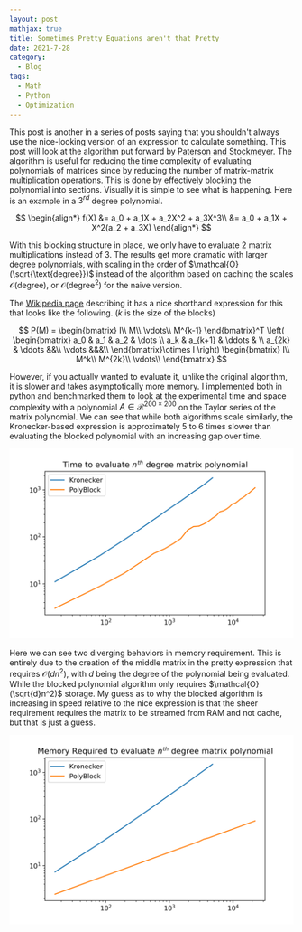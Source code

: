 ```yaml
---
layout: post
mathjax: true
title: Sometimes Pretty Equations aren't that Pretty
date: 2021-7-28
category:
  - Blog
tags:
  - Math
  - Python
  - Optimization
---
```



This post is another in a series of posts saying that you shouldn't always use the nice-looking version of an expression to calculate something. This post will look at the algorithm put forward by [Paterson and Stockmeyer](https://epubs.siam.org/doi/pdf/10.1137/0202007). The algorithm is useful for reducing the time complexity of evaluating polynomials of matrices since by reducing the number of matrix-matrix multiplication operations. This is done by effectively blocking the polynomial into sections. Visually it is simple to see what is happening. Here is an example in a $3^{rd}$ degree polynomial.

$$
\begin{align*}
f(X) &= a_0 + a_1X + a_2X^2 + a_3X^3\\
&= a_0 + a_1X + X^2(a_2 + a_3X)
\end{align*}
$$

With this blocking structure in place, we only have to evaluate 2 matrix multiplications instead of 3. The results get more dramatic with larger degree polynomials, with scaling in the order of $\mathcal{O}(\sqrt{\text{degree}})$ instead of the algorithm based on caching the scales $\mathcal{O}(\text{degree})$, or $\mathcal{O}(\text{degree}^2)$ for the naive version.

The [Wikipedia page](https://en.wikipedia.org/wiki/Polynomial_evaluation) describing it has a nice shorthand expression for this that looks like the following. ($k$ is the size of the blocks)

$$
P(M) = \begin{bmatrix}
I\\
M\\
\vdots\\
M^{k-1}
\end{bmatrix}^T
\left(
\begin{bmatrix}
a_0 & a_1 & a_2 & \dots \\
a_k & a_{k+1} & \ddots & \\
a_{2k} & \ddots &&\\
\vdots &&&\\
\end{bmatrix}\otimes
I
\right)
\begin{bmatrix}
I\\
M^k\\
M^{2k}\\
\vdots\\
\end{bmatrix}
$$

However, if you actually wanted to evaluate it, unlike the original algorithm, it is slower and takes asymptotically more memory.  I implemented both in python and benchmarked them to look at the experimental time and space complexity with a polynomial $A\in\mathcal{R}^{200\times200}$ on the Taylor series of the matrix polynomial. We can see that while both algorithms scale similarly, the Kronecker-based expression is approximately 5 to 6 times slower than evaluating the blocked polynomial with an increasing gap over time. 

![](/assets/imgs/poly_eval.png)

Here we can see two diverging behaviors in memory requirement. This is entirely due to the creation of the middle matrix in the pretty expression that requires $\mathcal{O}(dn^2)$, with $d$ being the degree of the polynomial being evaluated. While the blocked polynomial algorithm only requires $\mathcal{O}(\sqrt{d}n^2)$ storage. My guess as to why the blocked algorithm is increasing in speed relative to the nice expression is that the sheer requirement requires the matrix to be streamed from RAM and not cache, but that is just a guess.  

![](/assets/imgs/poly_mem.png)







